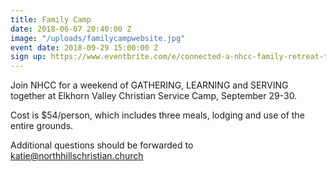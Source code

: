 ```yaml
---
title: Family Camp
date: 2018-06-07 20:40:00 Z
image: "/uploads/familycampwebsite.jpg"
event date: 2018-09-29 15:00:00 Z
sign up: https://www.eventbrite.com/e/connected-a-nhcc-family-retreat-tickets-49356983065
---
```


Join NHCC for a weekend of GATHERING, LEARNING and SERVING together at Elkhorn Valley Christian Service Camp, September 29-30.

Cost is $54/person, which includes three meals, lodging and use of the entire grounds.

Additional questions should be forwarded to katie@northhillschristian.church